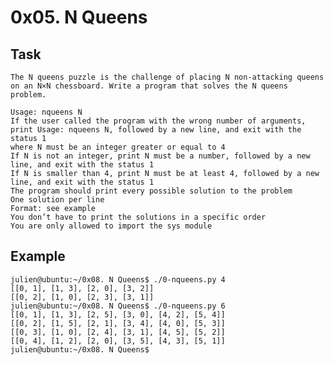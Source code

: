 # 0x05. N Queens

## Task
    The N queens puzzle is the challenge of placing N non-attacking queens on an N×N chessboard. Write a program that solves the N queens problem.

    Usage: nqueens N
    If the user called the program with the wrong number of arguments, print Usage: nqueens N, followed by a new line, and exit with the status 1
    where N must be an integer greater or equal to 4
    If N is not an integer, print N must be a number, followed by a new line, and exit with the status 1
    If N is smaller than 4, print N must be at least 4, followed by a new line, and exit with the status 1
    The program should print every possible solution to the problem
    One solution per line
    Format: see example
    You don’t have to print the solutions in a specific order
    You are only allowed to import the sys module

## Example
    julien@ubuntu:~/0x08. N Queens$ ./0-nqueens.py 4
    [[0, 1], [1, 3], [2, 0], [3, 2]]
    [[0, 2], [1, 0], [2, 3], [3, 1]]
    julien@ubuntu:~/0x08. N Queens$ ./0-nqueens.py 6
    [[0, 1], [1, 3], [2, 5], [3, 0], [4, 2], [5, 4]]
    [[0, 2], [1, 5], [2, 1], [3, 4], [4, 0], [5, 3]]
    [[0, 3], [1, 0], [2, 4], [3, 1], [4, 5], [5, 2]]
    [[0, 4], [1, 2], [2, 0], [3, 5], [4, 3], [5, 1]]
    julien@ubuntu:~/0x08. N Queens$